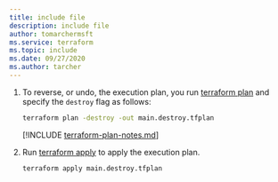 ```yaml
---
title: include file
description: include file
author: tomarchermsft
ms.service: terraform
ms.topic: include
ms.date: 09/27/2020
ms.author: tarcher
---
```


1. To reverse, or undo, the execution plan, you run [terraform plan](https://www.terraform.io/docs/commands/plan.html) and specify the `destroy` flag as follows:

    ```cmd
    terraform plan -destroy -out main.destroy.tfplan
    ```

    [!INCLUDE [terraform-plan-notes.md](terraform-plan-notes.md)]

1. Run [terraform apply](https://www.terraform.io/docs/commands/apply.html) to apply the execution plan.

    ```cmd
    terraform apply main.destroy.tfplan
    ```